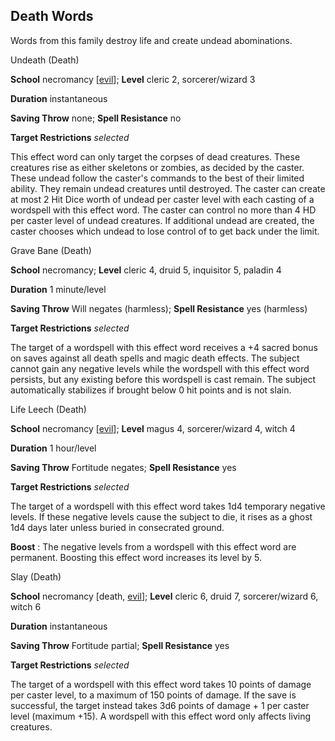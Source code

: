 ## Death Words

Words from this family destroy life and create undead abominations.

Undeath (Death)

**School** necromancy [[evil](monsters/creatureTypes.md#_evil-subtype)]; **Level** cleric 2, sorcerer/wizard 3

**Duration** instantaneous

**Saving Throw** none; **Spell Resistance** no

**Target Restrictions** _selected_

This effect word can only target the corpses of dead creatures. These creatures rise as either skeletons or zombies, as decided by the caster. These undead follow the caster's commands to the best of their limited ability. They remain undead creatures until destroyed. The caster can create at most 2 Hit Dice worth of undead per caster level with each casting of a wordspell with this effect word. The caster can control no more than 4 HD per caster level of undead creatures. If additional undead are created, the caster chooses which undead to lose control of to get back under the limit.

Grave Bane (Death)

**School** necromancy; **Level** cleric 4, druid 5, inquisitor 5, paladin 4

**Duration** 1 minute/level

**Saving Throw** Will negates (harmless); **Spell Resistance** yes (harmless)

**Target Restrictions** _selected_

The target of a wordspell with this effect word receives a +4 sacred bonus on saves against all death spells and magic death effects. The subject cannot gain any negative levels while the wordspell with this effect word persists, but any existing before this wordspell is cast remain. The subject automatically stabilizes if brought below 0 hit points and is not slain.

Life Leech (Death)

**School** necromancy [[evil](monsters/creatureTypes.md#_evil-subtype)]; **Level** magus 4, sorcerer/wizard 4, witch 4

**Duration** 1 hour/level

**Saving Throw** Fortitude negates; **Spell Resistance** yes

**Target Restrictions** _selected_

The target of a wordspell with this effect word takes 1d4 temporary negative levels. If these negative levels cause the subject to die, it rises as a ghost 1d4 days later unless buried in consecrated ground.

**Boost** : The negative levels from a wordspell with this effect word are permanent. Boosting this effect word increases its level by 5.

Slay (Death)

**School** necromancy [death, [evil](monsters/creatureTypes.md#_evil-subtype)]; **Level** cleric 6, druid 7, sorcerer/wizard 6, witch 6

**Duration** instantaneous

**Saving Throw** Fortitude partial; **Spell Resistance** yes

**Target Restrictions** _selected_

The target of a wordspell with this effect word takes 10 points of damage per caster level, to a maximum of 150 points of damage. If the save is successful, the target instead takes 3d6 points of damage + 1 per caster level (maximum +15). A wordspell with this effect word only affects living creatures.

